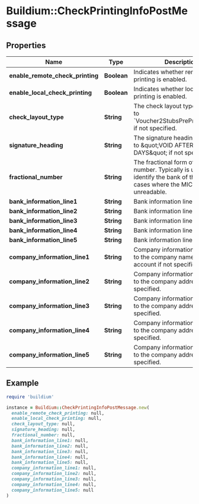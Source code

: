 # Buildium::CheckPrintingInfoPostMessage

## Properties

| Name | Type | Description | Notes |
| ---- | ---- | ----------- | ----- |
| **enable_remote_check_printing** | **Boolean** | Indicates whether remote check printing is enabled. | [optional] |
| **enable_local_check_printing** | **Boolean** | Indicates whether local check printing is enabled. | [optional] |
| **check_layout_type** | **String** | The check layout type. Defaults to &#x60;Voucher2StubsPrePrintedLayout&#x60; if not specified. | [optional] |
| **signature_heading** | **String** | The signature heading. Defaults to \&quot;VOID AFTER 90 DAYS\&quot; if not specified. | [optional] |
| **fractional_number** | **String** | The fractional form of the routing number. Typically is used to identify the bank of the check in cases where the MICR is unreadable. | [optional] |
| **bank_information_line1** | **String** | Bank information line 1. | [optional] |
| **bank_information_line2** | **String** | Bank information line 2. | [optional] |
| **bank_information_line3** | **String** | Bank information line 3. | [optional] |
| **bank_information_line4** | **String** | Bank information line 4. | [optional] |
| **bank_information_line5** | **String** | Bank information line 5. | [optional] |
| **company_information_line1** | **String** | Company information 1. Defaults to the company name from the account if not specified. | [optional] |
| **company_information_line2** | **String** | Company information 2. Defaults to the company address if not specified. | [optional] |
| **company_information_line3** | **String** | Company information 3. Defaults to the company address if not specified. | [optional] |
| **company_information_line4** | **String** | Company information 4. Defaults to the company address if not specified. | [optional] |
| **company_information_line5** | **String** | Company information 5. Defaults to the company address if not specified. | [optional] |

## Example

```ruby
require 'buildium'

instance = Buildium::CheckPrintingInfoPostMessage.new(
  enable_remote_check_printing: null,
  enable_local_check_printing: null,
  check_layout_type: null,
  signature_heading: null,
  fractional_number: null,
  bank_information_line1: null,
  bank_information_line2: null,
  bank_information_line3: null,
  bank_information_line4: null,
  bank_information_line5: null,
  company_information_line1: null,
  company_information_line2: null,
  company_information_line3: null,
  company_information_line4: null,
  company_information_line5: null
)
```


